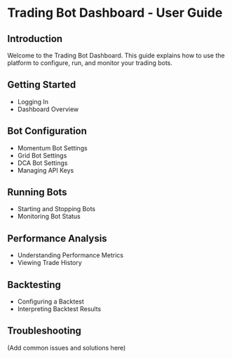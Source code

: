 # Trading Bot Dashboard - User Guide

## Introduction
Welcome to the Trading Bot Dashboard. This guide explains how to use the platform to configure, run, and monitor your trading bots.

## Getting Started
-   Logging In
-   Dashboard Overview

## Bot Configuration
-   Momentum Bot Settings
-   Grid Bot Settings
-   DCA Bot Settings
-   Managing API Keys

## Running Bots
-   Starting and Stopping Bots
-   Monitoring Bot Status

## Performance Analysis
-   Understanding Performance Metrics
-   Viewing Trade History

## Backtesting
-   Configuring a Backtest
-   Interpreting Backtest Results

## Troubleshooting
(Add common issues and solutions here)